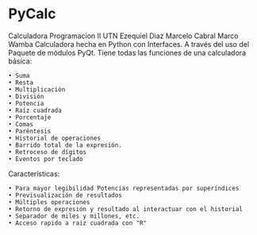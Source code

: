 # PyCalc
Calculadora Programacion II UTN
Ezequiel Diaz
Marcelo Cabral
Marco Wamba
Calculadora hecha en Python con Interfaces. A través del uso del Paquete de módulos PyQt.
Tiene todas las funciones de una calculadora básica:

    • Suma
    • Resta 
    • Multiplicación
    • División
    • Potencia
    • Raíz cuadrada
    • Porcentaje
    • Comas
    • Paréntesis
    • Historial de operaciones 
    • Barrido total de la expresión.
    • Retroceso de dígitos
    • Eventos por teclado

Características:

    • Para mayor legibilidad Potencias representadas por superíndices
    • Previsualización de resultados
    • Múltiples operaciones
    • Retorno de expresión y resultado al interactuar con el historial
    • Separador de miles y millones, etc.
    • Acceso rapido a raiz cuadrada con "R"
